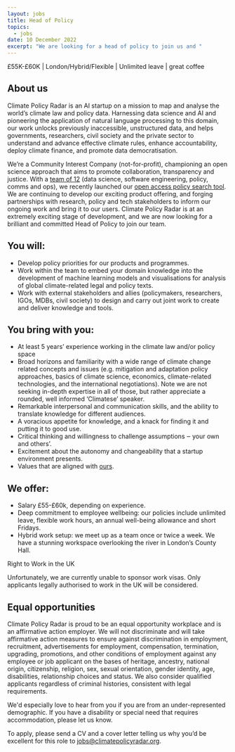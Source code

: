 ```yaml
---
layout: jobs
title: Head of Policy
topics:
  - jobs
date: 10 December 2022
excerpt: "We are looking for a head of policy to join us and "
---
```

<!--StartFragment-->

£55K-£60K | London/Hybrid/Flexible | Unlimited leave | great coffee  

## About us

Climate Policy Radar is an AI startup on a mission to map and analyse the world’s climate law and policy data. Harnessing data science and AI and pioneering the application of natural language processing to this domain, our work unlocks previously inaccessible, unstructured data, and helps governments, researchers, civil society and the private sector to understand and advance effective climate rules, enhance accountability, deploy climate finance, and promote data democratisation. 

We’re a Community Interest Company (not-for-profit), championing an open science approach that aims to promote collaboration, transparency and justice. With a [team of 12](https://climatepolicyradar.org/about#team) (data science, software engineering, policy, comms and ops), we recently launched our [open access policy search tool](http://app.climatepolicyradar.org). We are continuing to develop our exciting product offering, and forging partnerships with research, policy and tech stakeholders to inform our ongoing work and bring it to our users. Climate Policy Radar is at an extremely exciting stage of development, and we are now looking for a brilliant and committed Head of Policy to join our team.

## You will: 

* Develop policy priorities for our products and programmes.
* Work within the team to embed your domain knowledge into the development of machine learning models and visualisations for analysis of global climate-related legal and policy texts.
* Work with external stakeholders and allies (policymakers, researchers, IGOs, MDBs, civil society) to design and carry out joint work to create and deliver knowledge and tools.

## **You bring with you:**

* At least 5 years’ experience working in the climate law and/or policy space
* Broad horizons and familiarity with a wide range of climate change related concepts and issues (e.g. mitigation and adaptation policy approaches, basics of climate science, economics, climate-related technologies, and the international negotiations). Note we are not seeking in-depth expertise in all of those, but rather appreciate a rounded, well informed ‘Climatese’ speaker. 
* Remarkable interpersonal and communication skills, and the ability to translate knowledge for different audiences.
* A voracious appetite for knowledge, and a knack for finding it and putting it to good use. 
* Critical thinking and willingness to challenge assumptions ‒ your own and others’.
* Excitement about the autonomy and changeability that a startup environment presents.
* Values that are aligned with [ours](https://climatepolicyradar.org/about#values). 

## **We offer:**

* Salary £55-£60k, depending on experience.
* Deep commitment to employee wellbeing: our policies include unlimited leave, flexible work hours, an annual well-being allowance and short Fridays.
* Hybrid work setup: we meet up as a team once or twice a week. We have a stunning workspace overlooking the river in London’s County Hall.



Right to Work in the UK

Unfortunately, we are currently unable to sponsor work visas. Only applicants legally authorised to work in the UK will be considered.

## Equal opportunities

Climate Policy Radar is proud to be an equal opportunity workplace and is an affirmative action employer. We will not discriminate and will take affirmative action measures to ensure against discrimination in employment, recruitment, advertisements for employment, compensation, termination, upgrading, promotions, and other conditions of employment against any employee or job applicant on the bases of heritage, ancestry, national origin, citizenship, religion, sex, sexual orientation, gender identity, age, disabilities, relationship choices and status. We also consider qualified applicants regardless of criminal histories, consistent with legal requirements. 



We'd especially love to hear from you if you are from an under-represented demographic. If you have a disability or special need that requires accommodation, please let us know. 



To apply, please send a CV and a cover letter telling us why you’d be excellent for this role to [jobs@climatepolicyradar.org](mailto:jobs@climatepolicyradar.org). 



<!--EndFragment-->